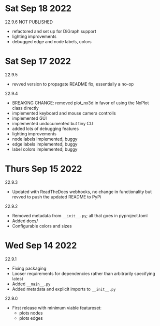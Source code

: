 # Sat Sep 18 2022
22.9.6 NOT PUBLISHED
- refactored and set up for DiGraph support
- lighting improvements
- debugged edge and node labels, colors

# Sat Sep 17 2022
22.9.5
- revved version to propagate README fix, essentially a no-op

22.9.4
- BREAKING CHANGE: removed plot_nx3d in favor of using the NxPlot class directly
- implemented keyboard and mouse camera controlls
- implemented GUI
- implemented undocumented but tiny CLI
- added lots of debugging features
- lighting improvements
- node labels implemented, buggy
- edge labels implemented, buggy
- label colors implemented, buggy

# Thurs Sep 15 2022
22.9.3
- Updated with ReadTheDocs webhooks, no change in functionality but revved to push the updated README to PyPi

22.9.2
- Removed metadata from `__init__.py`; all that goes in pyproject.toml
- Added docs/
- Configurable colors and sizes

# Wed Sep 14 2022
22.9.1
- Fixing packaging
- Looser requirements for dependencies rather than arbitrarily specifying latest
- Added `__main__.py`
- Added metadata and explicit imports to `__init__.py`

22.9.0
- First release with minimum viable featureset:
  - plots nodes
  - plots edges

